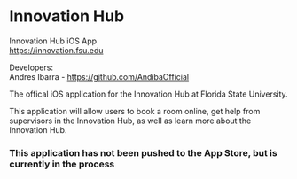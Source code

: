 <h1>Innovation Hub</h1>

Innovation Hub iOS App <br/>
https://innovation.fsu.edu <br/>

Developers: <br/>
Andres Ibarra - https://github.com/AndibaOfficial <br/>

The offical iOS application for the Innovation Hub at Florida State University.

This application will allow users to book a room online, get help from supervisors in the Innovation Hub, as well as learn more about the Innovation Hub.

<h3>This application has not been pushed to the App Store, but is currently in the process</h3>
